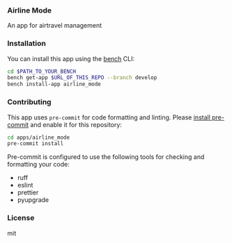 ### Airline Mode

An app for airtravel management

### Installation

You can install this app using the [bench](https://github.com/frappe/bench) CLI:

```bash
cd $PATH_TO_YOUR_BENCH
bench get-app $URL_OF_THIS_REPO --branch develop
bench install-app airline_mode
```

### Contributing

This app uses `pre-commit` for code formatting and linting. Please [install pre-commit](https://pre-commit.com/#installation) and enable it for this repository:

```bash
cd apps/airline_mode
pre-commit install
```

Pre-commit is configured to use the following tools for checking and formatting your code:

- ruff
- eslint
- prettier
- pyupgrade

### License

mit
